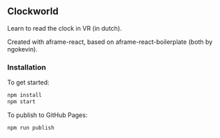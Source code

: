 ## Clockworld

Learn to read the clock in VR (in dutch).

Created with aframe-react, based on aframe-react-boilerplate (both by ngokevin).

### Installation

To get started:

```bash
npm install
npm start
```

To publish to GitHub Pages:

```bash
npm run publish
```
